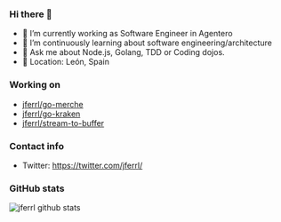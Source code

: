 ### Hi there 👋

- 🔭 I’m currently working as Software Engineer in Agentero
- 🌱 I’m continuously learning about software engineering/architecture
- 💬 Ask me about Node.js, Golang, TDD or Coding dojos.
- 📌 Location: León, Spain

### Working on
- [jferrl/go-merche](https://github.com/jferrl/go-merche)
- [jferrl/go-kraken](https://github.com/jferrl/go-kraken)
- [jferrl/stream-to-buffer](https://github.com/jferrl/stream-to-buffer)

### Contact info
- Twitter: https://twitter.com/jferrl/

### GitHub stats
![jferrl github stats](https://github-readme-stats.vercel.app/api?username=jferrl&count_private=true&hide_title=true)
